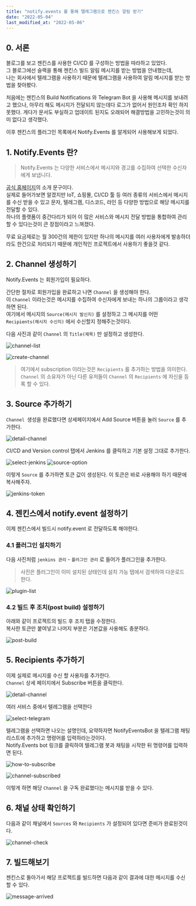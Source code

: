 ```yaml
---
title: "notify.events 를 통해 텔레그램으로 젠킨스 알림 받기"
date: "2022-05-04"
last_modified_at: "2022-05-06"
---
```


## 0. 서론
블로그를 보고 젠킨스를 사용한 CI/CD 를 구성하는 방법을 따라하고 있었다.  
그 블로그에선 슬랙을 통해 젠킨스 빌드 알림 메시지를 받는 방법을 안내했는데,  
나는 회사에서 텔레그램을 사용하기 때문에 텔레그램을 사용하여 알림 메시지를 받는 방법을 찾아봤다.

처음에는 젠킨스의 Build Notifications 와 Telegram Bot 을 사용해 메시지를 보내려고 했으나,
아무리 해도 메시지가 전달되지 않는데다 로그가 없어서 원인조차 확인 하지 못했다.
게다가 문서도 부실하고 업데이트 된지도 오래되어 해결방법을 고민하는것이 의미 없다고 생각했다.

이후 젠킨스의 플러그인 목록에서 Notify.Events 를 알게되어 사용해보게 되었다.

## 1. Notify.Events 란?

> Notify.Events 는 다양한 서비스에서 메시지와 경고를 수집하여 선택한 수신자에게 보냅니다.

[공식 홈페이지](https://notify.events/en)의 소개 문구이다.  
실제로 들어가보면 알겠지만 IoT, 쇼핑몰, CI/CD 툴 등 여러 종류의 서비스에서 메시지를 수신 받을 수 있고 문자, 텔레그램, 디스코드, 라인 등 다양한 방법으로 해당 메시지를 전달할 수 있다.  
하나의 플랫폼이 중간다리가 되어 이 많은 서비스와 메시지 전달 방법을 통합하여 관리할 수 있다는것이 큰 장점이라고 느껴졌다.

무료 요금제로는 월 300건의 제한이 있지만 하나의 메시지를 여러 사용자에게 발송하더라도 한건으로 처리되기 때문에 개인적인 프로젝트에서 사용하기 좋을것 같다.  

## 2. Channel 생성하기
Notify.Events 는 회원가입이 필요하다.

간단한 절차로 회원가입을 완료하고 나면 `Channel` 을 생성해야 한다.  
이 `Channel` 이라는것은 메시지를 수집하여 수신자에게 보내는 하나의 그룹이라고 생각하면 된다.   
여기에서 메시지의 `Source(메시지 발신지)` 를 설정하고 그 메시지를 어떤 `Recipients(메시지 수신지)` 에서 수신할지 정해주는것이다.

다음 사진과 같이 `Channel` 의 `Title(제목)` 만 설정하고 생성한다.  

![channel-list](./200-0-channel-list.png)

![create-channel](./200-1-create-channel.png)

> 여기에서 subscription 이라는것은 `Recipients` 를 추가하는 방법을 의미한다. `Channel` 의 소유자가 아닌 다른 유저들이 `Channel` 의 `Recipients` 에 자신을 등록 할 수 있다.

## 3. Source 추가하기
`Channel `생성을 완료했다면 상세페이지에서 Add Source 버튼을 눌러 `Source` 를 추가한다.  

![detail-channel](./300-0-detail-channel.png)

CI/CD and Version control 탭에서 Jenkins 를 클릭하고 기본 설정 그대로 추가한다.

![select-jenkins](./300-1-select-jenkins.png)
![source-option](./300-2-source-option.png)

이렇게 `Source` 를 추가하면 토큰 값이 생성된다. 이 토큰은 바로 사용해야 하기 때문에 복사해주자. 

![jenkins-token](./300-3-jenkins-token.png)

## 4. 젠킨스에서 notify.event 설정하기
이제 젠킨스에서 빌드시 notify.event 로 전달하도록 해야한다.

### 4.1 플러그인 설치하기  

다음 사진처럼 `jenkins 관리` - `플러그인 관리` 로 들어가 플러그인을 추가한다.
> 사진은 플러그인이 이미 설치된 상태인데 설치 가능 탭에서 검색하여 다운로드 한다.

![plugin-list](./410-0-plugin-list.png)

### 4.2 빌드 후 조치(post build) 설정하기
아래와 같이 프로젝트의 빌드 후 조치 탭을 수정한다.  
복사한 토큰만 붙여넣고 나머지 부분은 기본값을 사용해도 충분하다.

![post-build](./420-0-post-build.png)

## 5. Recipients 추가하기
이제 실제로 메시지를 수신 할 사용자를 추가한다.  
`Channel` 상세 페이지에서 Subscribe 버튼을 클릭한다.

![detail-channel](./500-0-detail-channel.png)

여러 서비스 중에서 텔레그램을 선택한다

![select-telegram](./500-1-select-telegram.png)

텔레그램을 선택하면 나오는 설명인데, 요약하자면 NotifyEventsBot 을 텔레그램 채팅 리스트에 추가하고 명령어를 입력하라는것이다.  
Notify.Events bot 링크를 클릭하여 텔레그램 봇과 채팅을 시작한 뒤 명령어를 입력하면 된다.

![how-to-subscribe](./500-2-how-to-subscribe.png)

![channel-subscribed](./500-3-channel-subscribed.png)

이렇게 하면 해당 `Channel` 을 구독 완료했다는 메시지를 받을 수 있다.

## 6. 채널 상태 확인하기
다음과 같이 채널에서 `Sources` 와 `Recipients` 가 설정되어 있다면 준비가 완료된것이다.

![channel-check](./600-channel-check.png)

## 7. 빌드해보기
젠킨스로 돌아가서 해당 프로젝트를 빌드하면 다음과 같이 결과에 대한 메시지를 수신 할 수 있다.  

![message-arrived](./700-message-arrived.png)

